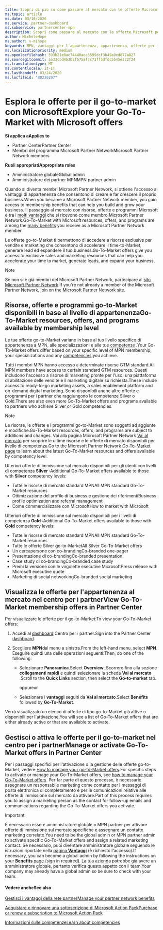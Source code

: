 ```yaml
---
title: Scopri di più su come passare al mercato con le offerte Microsoft | Centro per i partner
ms.topic: article
ms.date: 03/16/2020
ms.service: partner-dashboard
ms.subservice: partnercenter-mpn
description: Scopri come passare al mercato con le offerte Microsoft per accelerare il time-to-Market, generare lead ed espandere il tuo business.
author: MicheleHope
ms.author: v-mihope
keywords: MPN, vantaggi per l'appartenenza, appartenenza, offerte per il mercato, vai al mercato con Microsoft, vai al mercato, appartenenza a oro, appartenenza Silver
ms.localizationpriority: medium
ms.openlocfilehash: 593b21e8ac74440aca5599dcf3b49a0ed877a827
ms.sourcegitcommit: aa33cbd4b3b2f575afcc71ffbdfdc5b45e372f24
ms.translationtype: MT
ms.contentlocale: it-IT
ms.lasthandoff: 03/24/2020
ms.locfileid: "80226207"
---
```

# <a name="explore-your-go-to-market-with-microsoft-offers"></a><span data-ttu-id="0bb76-104">Esplora le offerte per il go-to-market con Microsoft</span><span class="sxs-lookup"><span data-stu-id="0bb76-104">Explore your Go-To-Market with Microsoft offers</span></span>

<span data-ttu-id="0bb76-105">**Si applica a**</span><span class="sxs-lookup"><span data-stu-id="0bb76-105">**Applies to**</span></span>

- <span data-ttu-id="0bb76-106">Partner Center</span><span class="sxs-lookup"><span data-stu-id="0bb76-106">Partner Center</span></span>
- <span data-ttu-id="0bb76-107">Membri del programma Microsoft Partner Network</span><span class="sxs-lookup"><span data-stu-id="0bb76-107">Microsoft Partner Network members</span></span>

<span data-ttu-id="0bb76-108">**Ruoli appropriati**</span><span class="sxs-lookup"><span data-stu-id="0bb76-108">**Appropriate roles**</span></span>

- <span data-ttu-id="0bb76-109">Amministratore globale</span><span class="sxs-lookup"><span data-stu-id="0bb76-109">Global admin</span></span>
- <span data-ttu-id="0bb76-110">Amministratore dei partner MPN</span><span class="sxs-lookup"><span data-stu-id="0bb76-110">MPN partner admin</span></span>

<span data-ttu-id="0bb76-111">Quando si diventa membri Microsoft Partner Network, si ottiene l'accesso ai vantaggi di appartenenza che consentono di creare e far crescere il proprio business.</span><span class="sxs-lookup"><span data-stu-id="0bb76-111">When you became a Microsoft Partner Network member, you gain access to membership benefits that can help you build and grow your business.</span></span> <span data-ttu-id="0bb76-112">Il passaggio al mercato con risorse, offerte e programmi Microsoft è tra i [molti vantaggi](https://partner.microsoft.com/manage-your-partner-network-benefits) che si ricevono come membro Microsoft Partner Network.</span><span class="sxs-lookup"><span data-stu-id="0bb76-112">Go-To-Market with Microsoft  resources, offers, and programs are among the [many benefits](https://partner.microsoft.com/manage-your-partner-network-benefits) you receive as a Microsoft Partner Network member.</span></span>

<span data-ttu-id="0bb76-113">Le offerte go-to-Market ti permettono di accedere a risorse esclusive per vendite e marketing che consentono di accelerare il time-to-Market, generare lead ed espandere il tuo business.</span><span class="sxs-lookup"><span data-stu-id="0bb76-113">Go-To-Market offers give you access to exclusive sales and marketing resources that can help you accelerate your time to market, generate leads, and expand your business.</span></span>

>[!NOTE]
><span data-ttu-id="0bb76-114">Se non si è già membri del Microsoft Partner Network, partecipare al [sito Microsoft Partner Network](https://partner.microsoft.com/membership).</span><span class="sxs-lookup"><span data-stu-id="0bb76-114">If you're not already a member of the Microsoft Partner Network, join on [the Microsoft Partner Network site](https://partner.microsoft.com/membership).</span></span>


## <a name="go-to-market-resources-offers-and-programs-available-by-membership-level"></a><span data-ttu-id="0bb76-115">Risorse, offerte e programmi go-to-Market disponibili in base al livello di appartenenza</span><span class="sxs-lookup"><span data-stu-id="0bb76-115">Go-To-Market resources, offers, and programs available by membership level</span></span>

<span data-ttu-id="0bb76-116">Le tue offerte go-to-Market variano in base al tuo livello specifico di appartenenza a MPN, alle specializzazioni e alle tue [competenze](learn-about-competencies.md) .</span><span class="sxs-lookup"><span data-stu-id="0bb76-116">Your Go-To-Market offers differ based on your specific level of MPN membership, your specializations and any [competencies](learn-about-competencies.md) you achieve.</span></span>

<span data-ttu-id="0bb76-117">Tutti i membri MPN hanno accesso a determinate risorse GTM standard.</span><span class="sxs-lookup"><span data-stu-id="0bb76-117">All MPN members have access to certain standard GTM resources.</span></span> <span data-ttu-id="0bb76-118">Questi includono l'accesso a risorse di marketing pronte per l'uso, una piattaforma di abilitazione delle vendite e il marketing digitale su richiesta.</span><span class="sxs-lookup"><span data-stu-id="0bb76-118">These include access to ready-to-go marketing assets, a sales enablement platform and on-demand digital marketing.</span></span> <span data-ttu-id="0bb76-119">Sono disponibili anche altre offerte e programmi per i partner che raggiungono le competenze Silver o Gold.</span><span class="sxs-lookup"><span data-stu-id="0bb76-119">There are also even more Go-To-Market offers and programs available to partners who achieve Silver or Gold competencies.</span></span>

>[!NOTE]
><span data-ttu-id="0bb76-120">Le risorse, le offerte e i programmi go-to-Market sono soggetti ad aggiunte e modifiche.</span><span class="sxs-lookup"><span data-stu-id="0bb76-120">Go-To-Market resources, offers, and programs are subject to additions and changes.</span></span> <span data-ttu-id="0bb76-121">Vai alla pagina Microsoft Partner Network [Vai al mercato](https://partner.microsoft.com/membership/go-to-market) per scoprire le ultime risorse e le offerte di mercato disponibili per livello di competenza.</span><span class="sxs-lookup"><span data-stu-id="0bb76-121">Go to the Microsoft Partner Network [Go-To-Market page](https://partner.microsoft.com/membership/go-to-market) to learn about the latest Go-To-Market resources and offers available by competency level.</span></span>

<span data-ttu-id="0bb76-122">Ulteriori offerte di immissione sul mercato disponibili per gli utenti con livelli di competenza **Silver** :</span><span class="sxs-lookup"><span data-stu-id="0bb76-122">Additional Go-To-Market offers available to those with **Silver** competency levels:</span></span>

- <span data-ttu-id="0bb76-123">Tutte le risorse di mercato standard MPN</span><span class="sxs-lookup"><span data-stu-id="0bb76-123">All MPN standard Go-To-Market resources</span></span>
- <span data-ttu-id="0bb76-124">Ottimizzazione del profilo di business e gestione dei riferimenti</span><span class="sxs-lookup"><span data-stu-id="0bb76-124">Business profile optimization and referral management</span></span>
- <span data-ttu-id="0bb76-125">Come commercializzare con Microsoft</span><span class="sxs-lookup"><span data-stu-id="0bb76-125">How to market with Microsoft</span></span>

<span data-ttu-id="0bb76-126">Ulteriori offerte di immissione sul mercato disponibili per i livelli di competenza **Gold** :</span><span class="sxs-lookup"><span data-stu-id="0bb76-126">Additional Go-To-Market offers available to those with **Gold** competency levels:</span></span>

- <span data-ttu-id="0bb76-127">Tutte le risorse di mercato standard MPN</span><span class="sxs-lookup"><span data-stu-id="0bb76-127">All MPN standard Go-To-Market resources</span></span>
- <span data-ttu-id="0bb76-128">Tutte le offerte Silver go-to-Market</span><span class="sxs-lookup"><span data-stu-id="0bb76-128">All Silver Go-To-Market offers</span></span>
- <span data-ttu-id="0bb76-129">Un cercapersone con co-branding</span><span class="sxs-lookup"><span data-stu-id="0bb76-129">Co-branded one-pager</span></span>
- <span data-ttu-id="0bb76-130">Presentazione di co-branding</span><span class="sxs-lookup"><span data-stu-id="0bb76-130">Co-branded presentation</span></span>
- <span data-ttu-id="0bb76-131">Case study di co-branding</span><span class="sxs-lookup"><span data-stu-id="0bb76-131">Co-branded case study</span></span>
- <span data-ttu-id="0bb76-132">Premi la versione con le virgolette esecutive Microsoft</span><span class="sxs-lookup"><span data-stu-id="0bb76-132">Press release with Microsoft executive quote</span></span>
- <span data-ttu-id="0bb76-133">Marketing di social networking</span><span class="sxs-lookup"><span data-stu-id="0bb76-133">Co-branded social marketing</span></span>

## <a name="view-go-to-market-membership-offers-in-partner-center"></a><span data-ttu-id="0bb76-134">Visualizza le offerte per l'appartenenza al mercato nel centro per i partner</span><span class="sxs-lookup"><span data-stu-id="0bb76-134">View Go-To-Market membership offers in Partner Center</span></span>

<span data-ttu-id="0bb76-135">Per visualizzare le offerte per il go-to-Market:</span><span class="sxs-lookup"><span data-stu-id="0bb76-135">To view your Go-To-Market offers:</span></span>

1. <span data-ttu-id="0bb76-136">Accedi al [dashboard]( https://docs.microsoft.com/partner-center/) Centro per i partner.</span><span class="sxs-lookup"><span data-stu-id="0bb76-136">Sign into the Partner Center [dashboard]( https://docs.microsoft.com/partner-center/).</span></span>

2. <span data-ttu-id="0bb76-137">Scegliere **MPN**dal menu a sinistra.</span><span class="sxs-lookup"><span data-stu-id="0bb76-137">From the left-hand menu, select **MPN**.</span></span> <span data-ttu-id="0bb76-138">Eseguire quindi una delle operazioni seguenti:</span><span class="sxs-lookup"><span data-stu-id="0bb76-138">Then, do one of the following:</span></span>

    - <span data-ttu-id="0bb76-139">Selezionare **Panoramica**.</span><span class="sxs-lookup"><span data-stu-id="0bb76-139">Select **Overview**.</span></span> <span data-ttu-id="0bb76-140">Scorrere fino alla sezione **collegamenti rapidi** e quindi selezionare la scheda **Vai al mercato** .</span><span class="sxs-lookup"><span data-stu-id="0bb76-140">Scroll to the **Quick Links** section, then select the **Go-to-market** tab.</span></span>

      <span data-ttu-id="0bb76-141">oppure</span><span class="sxs-lookup"><span data-stu-id="0bb76-141">or</span></span>

    - <span data-ttu-id="0bb76-142">Selezionare i **vantaggi** seguiti da **Vai al mercato**.</span><span class="sxs-lookup"><span data-stu-id="0bb76-142">Select **Benefits** followed by **Go-To-Market**.</span></span>

<span data-ttu-id="0bb76-143">Verrà visualizzato un elenco di offerte di tipo go-to-Market già attive o disponibili per l'attivazione.</span><span class="sxs-lookup"><span data-stu-id="0bb76-143">You will see a list of Go-To-Market offers that are either already active or that are available to activate.</span></span>

## <a name="manage-or-activate-go-to-market-offers-in-partner-center"></a><span data-ttu-id="0bb76-144">Gestisci o attiva le offerte per il go-to-market nel centro per i partner</span><span class="sxs-lookup"><span data-stu-id="0bb76-144">Manage or activate Go-To-Market offers in Partner Center</span></span>

<span data-ttu-id="0bb76-145">Per i passaggi specifici per l'attivazione o la gestione delle offerte go-to-Market, vedere [How to manage your go-to-Market offers](manage-your-partner-network-benefits.md#manage-go-to-market-offers).</span><span class="sxs-lookup"><span data-stu-id="0bb76-145">For specific steps to activate or manage your Go-To-Market offers, see [how to manage your Go-To-Market offers](manage-your-partner-network-benefits.md#manage-go-to-market-offers).</span></span> <span data-ttu-id="0bb76-146">Per far parte di questo processo, è necessario assegnare un responsabile marketing come contatto per i messaggi di posta elettronica di completamento e per le comunicazioni relative alle offerte di immissione sul mercato da attivare.</span><span class="sxs-lookup"><span data-stu-id="0bb76-146">Part of this process requires you to assign a marketing person as the contact for follow-up emails and communications regarding the Go-To-Market offers you activate.</span></span>

>[!IMPORTANT]
><span data-ttu-id="0bb76-147">È necessario essere amministratore globale o MPN partner per attivare offerte di immissione sul mercato specifiche e assegnare un contatto marketing correlato.</span><span class="sxs-lookup"><span data-stu-id="0bb76-147">You need to be the global admin or MPN partner admin to activate specific Go-To-Market offers and assign a related marketing contact.</span></span> <span data-ttu-id="0bb76-148">Se necessario, puoi diventare amministratore globale seguendo le istruzioni riportate nella [pagina **Vantaggi**](https://partnercenter.microsoft.com/pcv/partnership/benefits) (è richiesto l'accesso).</span><span class="sxs-lookup"><span data-stu-id="0bb76-148">If necessary, you can become a global admin by following the instructions on your [**Benefits** page](https://partnercenter.microsoft.com/pcv/partnership/benefits) (sign in required).</span></span> <span data-ttu-id="0bb76-149">La tua azienda potrebbe già avere un amministratore globale, pertanto verifica questo aspetto con il team.</span><span class="sxs-lookup"><span data-stu-id="0bb76-149">Your company may already have a global admin so be sure to check with your team.</span></span>

#### <a name="see-also"></a><span data-ttu-id="0bb76-150">Vedere anche</span><span class="sxs-lookup"><span data-stu-id="0bb76-150">See also</span></span>

[<span data-ttu-id="0bb76-151">Gestisci i vantaggi della rete partner</span><span class="sxs-lookup"><span data-stu-id="0bb76-151">Manage your partner network benefits</span></span>](manage-your-partner-network-benefits.md)

[<span data-ttu-id="0bb76-152">Acquistare o rinnovare una sottoscrizione di Microsoft Action Pack</span><span class="sxs-lookup"><span data-stu-id="0bb76-152">Purchase or renew a subscription to Microsoft Action Pack</span></span>](mpn-get-action-pack.md)

[<span data-ttu-id="0bb76-153">Informazioni sulle competenze</span><span class="sxs-lookup"><span data-stu-id="0bb76-153">Learn about competencies</span></span>](learn-about-competencies.md)
